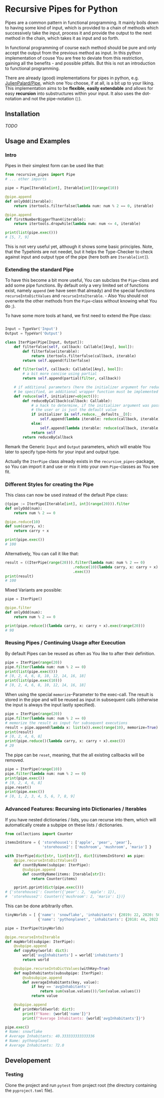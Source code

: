 # Recursive Pipes for Python

Pipes are a common pattern in functional programming. It mainly boils down to
having some kind of input, which is provided to a chain of methods which
successively take the input, process it and provide the output to the next
method in the chain, which takes it as input and so forth.

In functional programming of course each method should be pure and only accept
the output from the previous method as input. In this python implementation of
couse You are free to deviate from this restriction, gaining all the benefits -
and possible pitfals. But this is not an introduction to functional programming.

There are already (good) implementations for pipes in python, e.g.
[JulienPalard/Pipe](https://github.com/JulienPalard/Pipe), which one You choose,
if at all, is a bit up to your liking. This implementation aims to be
**flexible**, **easily extendable** and allows for easy **recursion** into
substructures within your input. It also uses the dot-notation and not the
pipe-notation (`|`).

## Installation

*TODO*

## Usage and Examples

### Intro

Pipes in their simplest form can be used like that:

```python
from recursive_pipes import Pipe
# ... other imports

pipe = Pipe[Iterable[int], Iterable[int]](range(10))

@pipe.append
def onlyOdd(iterable):
    return itertools.filterfalse(lambda num: num % 2 == 0, iterable)

@pipe.append
def firstNumberBiggerThan4(iterable):
    return itertools.dropwhile(lambda num: num <= 4, iterable)

print(list(pipe.exec()))
# [5, 7, 9]
```

This is not very useful yet, although it shows some basic principles. Note, that
the Typehints are not needet, but it helps the Type-Checker to check against
input and output type of the pipe (here both are `Iterable[int]`).

### Extending the standard Pipe

To have this become a bit more useful, You can subclass the `Pipe`-class and add
some pipe functions. By default only a very limited set of functions exist,
namely `append` (we have seen that already) and the special functions
`recurseIntoDictValues` and `recurseIntoIterable`. - Also You should not
overwrite the other methods from the `Pipe`-class without knowing what You do
;).

To have some more tools at hand, we first need to extend the Pipe class:

```python

Input = TypeVar('Input')
Output = TypeVar('Output')

class IterPipe(Pipe[Input, Output]):
    def filterfalse(self, callback: Callable[[Any], bool]):
        def filterfalse(iterable):
            return itertools.filterfalse(callback, iterable)
        return self.append(filterfalse)

    def filter(self, callback: Callable[[Any], bool]):
        # a bit more concise using partial
        return self.append(partial(filter, callback))

    # if additional parameters (here the initializer argument for reduce) shall
    # be specified, an additional wrapper function must be implemented
    def reduce(self, initializer=object()):
        def reduceByCallback(callback: Callable):
            # a hack to determine, if the initializer argument was passed by
            # the user or is just the default value
            if initializer is self.reduce.__defaults__[0]:
                self.append(lambda iterable: reduce(callback, iterable))
            else:
                self.append(lambda iterable: reduce(callback, iterable, initializer))
            return self
        return reduceByCallback
```

Remark the Generic `Input` and `Output` parameters, which will enable You later
to specify type-hints for your input and output type.

Actually the `IterPipe` class already exists in the `recursive_pipes`-package,
so You can import it and use or mix it into your own `Pipe`-classes as You see
fit.

### Different Styles for creating the Pipe

This class can now be used instead of the default Pipe class:
```python
@(pipe := IterPipe[Iterable[int], int](range(20))).filter
def onlyOdd(num):
    return num % 2 == 0

@pipe.reduce(10)
def sum(carry, x):
    return carry + x

print(pipe.exec())
# 100
```

Alternatively, You can call it like that:
```python
result = ((IterPipe(range(20))).filter(lambda num: num % 2 == 0)
                               .reduce(10)(lambda carry, x: carry + x)
                               .exec())
print(result)
# 100
```

Mixed Variants are possible:
```python
pipe = IterPipe()

@pipe.filter
def onlyOdd(num):
    return num % 2 == 0

print(pipe.reduce()(lambda carry, x: carry + x).exec(range(20)))
# 90
```

### Reusing Pipes / Continuing Usage after Execution

By default Pipes can be reused as often as You like to after their definition.
```python
pipe = IterPipe(range(20))
pipe.filter(lambda num: num % 2 == 0)
print(list(pipe.exec()))
# [0, 2, 4, 6, 8, 10, 12, 14, 16, 18]
print(list(pipe.exec(10)))
# [0, 2, 4, 6, 8, 10, 12, 14, 16, 18]
```

When using the special `memorize`-Parameter to the exec-call. The result is
stored in the pipe and will be reused as input in subsequent calls (otherwise
the input is always the input lastly specified).
```python
pipe = IterPipe(range(20))
pipe.filter(lambda num: num % 2 == 0)
# memorize the result as input for subsequent executions
result = pipe.append(lambda x: list(x)).exec(range(10), memorize=True)
print(result)
# [0, 2, 4, 6, 8]
print(pipe.reduce()(lambda carry, x: carry + x).exec())
# 20
```

The pipe can be `reset`, meaning, that the all existing callbacks will be
removed.
```python
pipe = IterPipe(range(10))
pipe.filter(lambda num: num % 2 == 0)
print(pipe.exec())
# [0, 2, 4, 6, 8]
pipe.reset()
print(pipe.exec())
# [0, 1, 2, 3, 4, 5, 6, 7, 8, 9]
```

### Advanced Features: Recursing into Dictionaries / Iterables

If you have nested dictionaries / lists, you can recurse into them, which will
automatically create a subpipe on these lists / dictionaries.

```python
from collections import Counter

itemsInStore = { 'storehouse1': ['apple', 'pear', 'pear'],
                 'storehouse2': ['mushroom', 'mushroom', 'mario'] }

with IterPipe[dict[str, list[str]], dict](itemsInStore) as pipe:
    @pipe.recurseIntoDictValues()
    def countByName(subpipe: IterPipe):
        @subpipe.append
        def countByName(items: Iterable[str]):
            return Counter(items)

    pprint.pprint(dict(pipe.exec()))
# {'storehouse1': Counter({'pear': 2, 'apple': 1}),
#  'storehouse2': Counter({'mushroom': 2, 'mario': 1})}
```

This can be done arbitrarily often.
```python
tinyWorlds = [ {'name': 'snowflake', 'inhabitants': {2019: 22, 2020: 50, 2021: 49}},
               {'name': 'pythonplanet', 'inhabitants': {2018: 44, 2022: 100}} ]

pipe = IterPipe(tinyWorlds)

@pipe.recurseIntoIterable
def mapWorld(subpipe: IterPipe):
    @subpipe.append
    def copyKey(world: dict):
        world['avgInhabitants'] = world['inhabitants']
        return world

    @subpipe.recurseIntoDictValues(withKey=True)
    def mapInhabitants(subsubpipe: IterPipe):
        @subsubpipe.append
        def averageInhabitants(key, value):
            if key == 'avgInhabitants':
                return sum(value.values())/len(value.values())
            return value

    @subpipe.append
    def printWorld(world: dict):
        print(f"Name: {world['name']}")
        print(f"Average Inhabitants: {world['avgInhabitants']}")

pipe.exec()
# Name: snowflake
# Average Inhabitants: 40.333333333333336
# Name: pythonplanet
# Average Inhabitants: 72.0
```

## Developement

### Testing

Clone the project and run `pytest` from project root (the directory containing
the `pyproject.toml` file).
